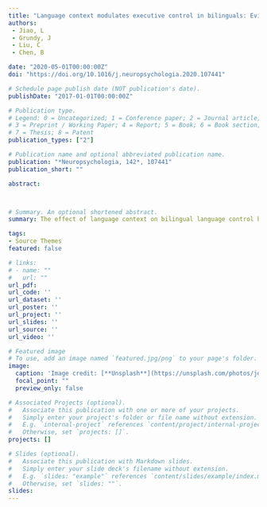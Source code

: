```yaml
---
title: "Language context modulates executive control in bilinguals: Evidence from language production"
authors:
 - Jiao, L
 - Grundy, J
 - Liu, C
 - Chen, B 

date: "2020-05-01T00:00:00Z"
doi: "https://doi.org/10.1016/j.neuropsychologia.2020.107441"

# Schedule page publish date (NOT publication's date).
publishDate: "2017-01-01T00:00:00Z"

# Publication type.
# Legend: 0 = Uncategorized; 1 = Conference paper; 2 = Journal article;
# 3 = Preprint / Working Paper; 4 = Report; 5 = Book; 6 = Book section;
# 7 = Thesis; 8 = Patent
publication_types: ["2"]

# Publication name and optional abbreviated publication name.
publication: "*Neuropsychologia, 142*, 107441"
publication_short: ""

abstract:                                                                                                                                                           The effect of language context on bilingual language control has been widely studied, but research examining how these contexts affect executive control  is relatively limited. In the present study, we used EEG to examine how language context in production influences executive control in bilinguals. A single group of unbalanced Chinese-English bilinguals completed a modified Flanker task interleaved with a picture-naming task, such that executive control performance was measured in three contexts - Chinese, English, and mixed-language. Event-related potentials (ERPs) revealed larger N2 amplitudes and smaller P3 and LPC (late positive component) amplitudes for the mixed-language context than the single-language context across both congruent and incongruent trials. Moreover, during the language production task, LPC amplitudes in mixed-language context were smaller than in the single-language contexts. These findings suggest that language contexts modulate both bilingual language control and domain-general executive control.



# Summary. An optional shortened abstract.
summary: The effect of language context on bilingual language control has been widely studied, but research examining how these contexts affect executive control is relatively limited...

tags:
- Source Themes
featured: false

# links:
# - name: ""
#   url: ""
url_pdf: 
url_code: ''
url_dataset: ''
url_poster: ''
url_project: ''
url_slides: ''
url_source: ''
url_video: ''

# Featured image
# To use, add an image named `featured.jpg/png` to your page's folder. 
image:
  caption: 'Image credit: [**Unsplash**](https://unsplash.com/photos/jdD8gXaTZsc)'
  focal_point: ""
  preview_only: false

# Associated Projects (optional).
#   Associate this publication with one or more of your projects.
#   Simply enter your project's folder or file name without extension.
#   E.g. `internal-project` references `content/project/internal-project/index.md`.
#   Otherwise, set `projects: []`.
projects: []

# Slides (optional).
#   Associate this publication with Markdown slides.
#   Simply enter your slide deck's filename without extension.
#   E.g. `slides: "example"` references `content/slides/example/index.md`.
#   Otherwise, set `slides: ""`.
slides:
---
```

